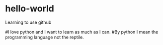 # hello-world
Learning to use github

#I love python and I want to learn as much as I can.
#By python I mean the programming language not the reptile.
